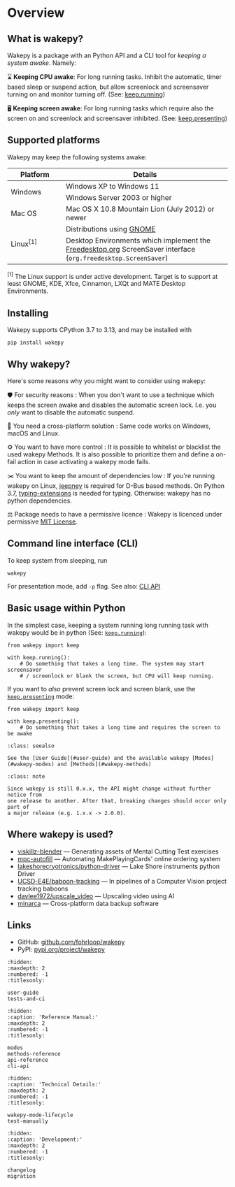 # Overview

## What is wakepy?

Wakepy is a package with an Python API and a CLI tool for *keeping a system awake*. Namely:

⌛ **Keeping CPU awake**:  For long running tasks. Inhibit the automatic, timer based sleep or suspend action, but allow screenlock and screensaver turning on and monitor turning off. (See: [keep.running](#keep-running-mode))

🖥️ **Keeping screen awake**:  For long running tasks which require also the screen on and screenlock and screensaver inhibited. (See: [keep.presenting](#keep-presenting-mode))


## Supported platforms

Wakepy may keep the following systems awake:


<table class="wakepy-table">
  <colgroup>
    <col style="width: 25%;">
    <col style="width: 75%;">
  </colgroup>
  <thead>
    <tr>
      <th>Platform</th>
      <th>Details</th>
    </tr>
  </thead>
  <tbody>
    <tr>
      <td class="hoverable" rowspan="2">Windows</td>
      <td>Windows XP to Windows 11</td>
    </tr>
    <tr>
      <td>Windows Server 2003 or higher</td>
    </tr>
    <tr>
      <td>Mac OS</td>
      <td>Mac OS X 10.8 Mountain Lion (July 2012) or newer</td>
    </tr>
    <tr>
      <td class="hoverable" rowspan="2">Linux<sup>[1]</sup></td>
      <td>Distributions using <a href="https://en.wikipedia.org/wiki/GNOME">GNOME</a></td>
    </tr>
    <tr>
      <td>Desktop Environments which implement the <a href="https://en.wikipedia.org/wiki/Freedesktop.org">Freedesktop.org</a> ScreenSaver interface (<code>org.freedesktop.ScreenSaver</code>)</td>
    </tr>
  </tbody>
</table>

<p style="margin-top:1em;">
<sup>[1]</sup> The Linux support is under active development. Target is to support at least GNOME, KDE, Xfce, Cinnamon, LXQt and MATE Desktop Environments.<p>

## Installing

Wakepy supports CPython 3.7 to 3.13, and may be installed with

```
pip install wakepy
```

## Why wakepy?
Here's some reasons why you might want to consider using wakepy:

🛡️ For security reasons
: When you don't want to use a technique which keeps the screen awake and disables the automatic screen lock. I.e. you *only* want to disable the automatic suspend. 

🦸 You need a cross-platform solution
: Same code works on Windows, macOS and Linux.

⚙️ You want to have more control
: It is possible to whitelist or blacklist the used wakepy Methods. It is also possible to prioritize them and define a on-fail action in case activating a wakepy mode fails.

✂️ You want to keep the amount of dependencies low
: If you're running wakepy on Linux,  [jeepney](https://jeepney.readthedocs.io/) is required for D-Bus based methods. On Python 3.7,  [typing-extensions](https://pypi.org/project/typing-extensions/) is needed for typing. Otherwise: wakepy has no python dependencies.

⚖️ Package needs to have a permissive licence
: Wakepy is licenced under permissive [MIT License](https://github.com/fohrloop/wakepy/blob/main/LICENSE.txt).



## Command line interface (CLI)

To keep system from sleeping, run

```
wakepy
```

For presentation mode, add `-p` flag. See also: [CLI API](#cli-api)

## Basic usage within Python

In the simplest case, keeping a system running long running task with wakepy would be in python (See: [`keep.running`](#keep-running-mode)):

```{code-block} python
from wakepy import keep

with keep.running():
    # Do something that takes a long time. The system may start screensaver
    # / screenlock or blank the screen, but CPU will keep running.
```

If you want to *also* prevent screen lock and screen blank, use the [`keep.presenting`](#keep-presenting-mode) mode:


```{code-block} python
from wakepy import keep

with keep.presenting():
    # Do something that takes a long time and requires the screen to be awake
```


```{admonition} Next Steps
:class: seealso

See the [User Guide](#user-guide) and the available wakepy [Modes](#wakepy-modes) and [Methods](#wakepy-methods)
```
```{admonition} Wakepy API is still experimental 🚧
:class: note

Since wakepy is still 0.x.x, the API might change without further notice from
one release to another. After that, breaking changes should occur only part of
a major release (e.g. 1.x.x -> 2.0.0). 
```


## Where wakepy is used?

- [viskillz-blender](https://github.com/viskillz/viskillz-blender) — Generating assets of Mental Cutting Test exercises
- [mpc-autofill](https://github.com/chilli-axe/mpc-autofill) — Automating MakePlayingCards' online ordering system
- [lakeshorecryotronics/python-driver](https://github.com/lakeshorecryotronics/python-driver) — Lake Shore instruments python Driver
- [UCSD-E4E/baboon-tracking](https://github.com/UCSD-E4E/baboon-tracking) — In pipelines of a Computer Vision project tracking baboons
- [davlee1972/upscale_video](https://github.com/davlee1972/upscale_video) — Upscaling video using AI
- [minarca](https://github.com/ikus060/minarca) — Cross-platform data backup software



## Links
- GitHub: [github.com/fohrloop/wakepy](https://github.com/fohrloop/wakepy)
- PyPI: [pypi.org/project/wakepy](https://pypi.org/project/wakepy/)



```{toctree}
:hidden:
:maxdepth: 2
:numbered: -1
:titlesonly:

user-guide
tests-and-ci
```

```{toctree}
:hidden:
:caption: 'Reference Manual:'
:maxdepth: 2
:numbered: -1
:titlesonly:

modes
methods-reference
api-reference
cli-api
```


```{toctree}
:hidden:
:caption: 'Technical Details:'
:maxdepth: 2
:numbered: -1
:titlesonly:

wakepy-mode-lifecycle
test-manually
```

```{toctree}
:hidden:
:caption: 'Development:'
:maxdepth: 2
:numbered: -1
:titlesonly:

changelog
migration
```